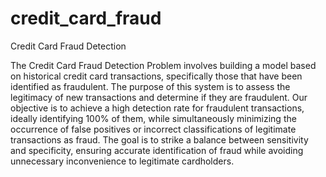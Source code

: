 # credit_card_fraud
Credit Card Fraud Detection 


The Credit Card Fraud Detection Problem involves building a model based on historical credit card transactions, specifically those that have been identified as fraudulent. The purpose of this system is to assess the legitimacy of new transactions and determine if they are fraudulent. Our objective is to achieve a high detection rate for fraudulent transactions, ideally identifying 100% of them, while simultaneously minimizing the occurrence of false positives or incorrect classifications of legitimate transactions as fraud. The goal is to strike a balance between sensitivity and specificity, ensuring accurate identification of fraud while avoiding unnecessary inconvenience to legitimate cardholders.
